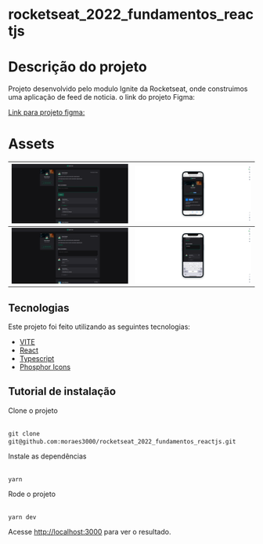 # rocketseat_2022_fundamentos_reactjs


# Descrição do projeto

Projeto desenvolvido pelo modulo Ignite da Rocketseat, onde construimos uma aplicação de feed de noticia. o link do projeto Figma:

 <a href="https://www.figma.com/file/8bnfyznaq77UgkZHtv8e80/Ignite-Feed-(Community)?node-id=26%3A12"> Link para projeto figma:
 </a>



# Assets

<img src="src/assets/img1.png" >| <img src="src/assets/img3.png" >
| :---: | :---: |
<img src="src/assets/img2.png" >| <img src="src/assets/img4.png" >



## Tecnologias

Este projeto foi feito utilizando as seguintes tecnologias:

- [VITE](https://vitejs.dev/)
- [React](https://reactjs.org/)
- [Typescript](https://www.typescriptlang.org/)
- [Phosphor Icons](https://phosphoricons.com/)

## Tutorial de instalação

Clone o projeto

```term

git clone git@github.com:moraes3000/rocketseat_2022_fundamentos_reactjs.git

```

Instale as dependências

```term

yarn

```

Rode o projeto

```term

yarn dev

```

Acesse [http://localhost:3000](http://localhost:3000/) para ver o resultado.